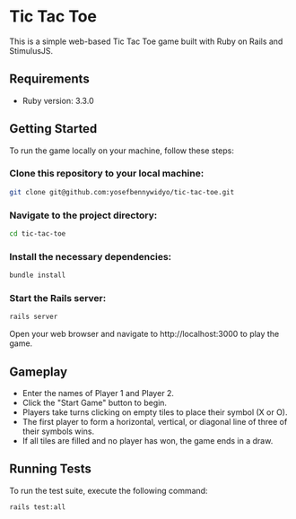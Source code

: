 # Tic Tac Toe

This is a simple web-based Tic Tac Toe game built with Ruby on Rails and StimulusJS.

## Requirements

- Ruby version: 3.3.0

## Getting Started

To run the game locally on your machine, follow these steps:

### Clone this repository to your local machine:

```bash
git clone git@github.com:yosefbennywidyo/tic-tac-toe.git
```

### Navigate to the project directory:

```bash
cd tic-tac-toe
```

### Install the necessary dependencies:

```bash
bundle install
```

### Start the Rails server:

```bash
rails server
```

Open your web browser and navigate to http://localhost:3000 to play the game.

## Gameplay

- Enter the names of Player 1 and Player 2.
- Click the "Start Game" button to begin.
- Players take turns clicking on empty tiles to place their symbol (X or O).
- The first player to form a horizontal, vertical, or diagonal line of three of their symbols wins.
- If all tiles are filled and no player has won, the game ends in a draw.


## Running Tests

To run the test suite, execute the following command:

```bash
rails test:all
```
